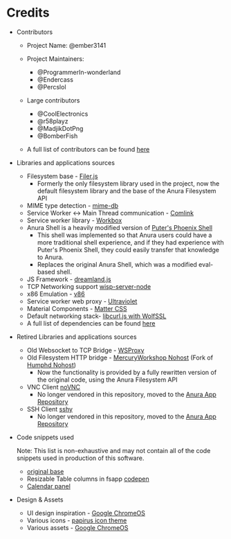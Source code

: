# Credits

-   Contributors

    -   Project Name: @ember3141
    -   Project Maintainers:
        -   @ProgrammerIn-wonderland
        -   @Endercass
        -   @Percslol
    -   Large contributors

        -   @CoolElectronics
        -   @r58playz
        -   @MadjikDotPng
        -   @BomberFish

    -   A full list of contributors can be found [here](https://github.com/MercuryWorkshop/anuraOS/graphs/contributors)

-   Libraries and applications sources

    -   Filesystem base - [Filer.js](https://filer.js.org/)
        -   Formerly the only filesystem library used in the project, now the default filesystem library and the base of the Anura Filesystem API
    -   MIME type detection - [mime-db](https://github.com/broofa/mime)
    -   Service Worker <-> Main Thread communication - [Comlink](https://github.com/GoogleChromeLabs/comlink)
    -   Service worker library - [Workbox](https://developers.google.com/web/tools/workbox)
    -   Anura Shell is a heavily modified version of [Puter's Phoenix Shell](https://github.com/HeyPuter/phoenix)
        -   This shell was implemented so that Anura users could have a more traditional shell experience, and if they had experience with Puter's Phoenix Shell, they could easily transfer that knowledge to Anura.
        -   Replaces the original Anura Shell, which was a modified eval-based shell.
    -   JS Framework - [dreamland.js](https://github.com/MercuryWorkshop/dreamlandjs)
    -   TCP Networking support [wisp-server-node](https://github.com/MercuryWorkshop/wisp-server-node)
    -   x86 Emulation - [v86](https://copy.sh/v86/)
    -   Service worker web proxy - [Ultraviolet](https://github.com/titaniumnetwork-dev/Ultraviolet)
    -   Material Components - [Matter CSS](https://github.com/finnhvman/matter)
    -   Default networking stack- [libcurl.js with WolfSSL](https://github.com/ading2210/libcurl.js)
    -   A full list of dependencies can be found [here](https://github.com/MercuryWorkshop/anuraOS/network/dependencies)

-   Retired Libraries and applications sources

    -   Old Websocket to TCP Bridge - [WSProxy](https://github.com/herenow/wsProxy)
    -   Old Filesystem HTTP bridge - [MercuryWorkshop Nohost](https://github.com/MercuryWorkshop/nohost) (Fork of [Humphd Nohost](https://github.com/humphd/nohost))
        -   Now the functionality is provided by a fully rewritten version of the original code, using the Anura Filesystem API
    -   VNC Client [noVNC](https://github.com/novnc/noVNC)
        -   No longer vendored in this repository, moved to the [Anura App Repository](https://github.com/MercuryWorkshop/anura-repo)
    -   SSH Client [sshy](https://github.com/stuicey/SSHy)
        -   No longer vendored in this repository, moved to the [Anura App Repository](https://github.com/MercuryWorkshop/anura-repo)

-   Code snippets used

    Note: This list is non-exhaustive and may not contain all of the code snippets used in production of this software.

    -   [original base](https://gist.github.com/chwkai/290488)
    -   Resizable Table columns in fsapp [codepen](https://codepen.io/adam-lynch/pen/GaqgXP)
    -   [Calendar panel](https://www.geeksforgeeks.org/how-to-design-a-simple-calendar-using-javascript/)

-   Design & Assets

    -   UI design inspiration - [Google ChromeOS](https://www.google.com/chromebook/chrome-os/)
    -   Various icons - [papirus icon theme](https://github.com/PapirusDevelopmentTeam/papirus-icon-theme)
    -   Various assets - [Google ChromeOS](https://www.google.com/chromebook/chrome-os/)
